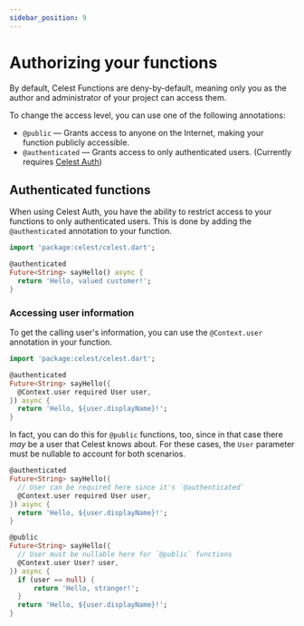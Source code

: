 ```yaml
---
sidebar_position: 9
---
```


# Authorizing your functions

By default, Celest Functions are deny-by-default, meaning only you as the author and administrator of your project can access them.

To change the access level, you can use one of the following annotations:

- `@public` &mdash; Grants access to anyone on the Internet, making your function publicly accessible.
- `@authenticated` &mdash; Grants access to only authenticated users. (Currently requires [Celest Auth](/docs/auth/introduction))

## Authenticated functions

When using Celest Auth, you have the ability to restrict access to your functions to only authenticated users. This is done by adding the `@authenticated` annotation to your function.

```dart
import 'package:celest/celest.dart';

@authenticated
Future<String> sayHello() async {
  return 'Hello, valued customer!';
}
```

### Accessing user information

To get the calling user's information, you can use the `@Context.user` annotation in your function.

```dart
import 'package:celest/celest.dart';

@authenticated
Future<String> sayHello({
  @Context.user required User user,
}) async {
  return 'Hello, ${user.displayName}!';
}
```

In fact, you can do this for `@public` functions, too, since in that case there _may_ be a user that Celest knows about. For these cases, the `User` parameter must be nullable to account for both scenarios.

```dart
@authenticated
Future<String> sayHello({
  // User can be required here since it's `@authenticated`
  @Context.user required User user,
}) async {
  return 'Hello, ${user.displayName}!';
}

@public
Future<String> sayHello({
  // User must be nullable here for `@public` functions
  @Context.user User? user,
}) async {
  if (user == null) {
	  return 'Hello, stranger!';
  }
  return 'Hello, ${user.displayName}!';
}
```
